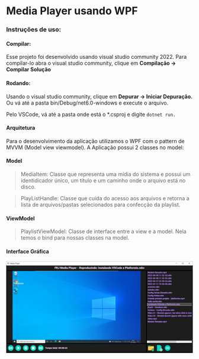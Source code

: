 # Media Player usando WPF

### Instruções de uso:

#### Compilar:
Esse projeto foi desenvolvido usando visual studio community 2022. Para compilar-lo abra o visual studio community, clique em <b>Compilação -> Compilar Solução</b>

#### Rodando:
Usando o visual studio community, clique em <b>Depurar -> Iniciar Depuração.</b>
Ou vá até a pasta bin/Debug/net6.0-windows e execute o arquivo.

Pelo VSCode, vá até a pasta onde está o *.csproj e digite ```dotnet run.```

#### Arquitetura
Para o desenvolvimento da aplicação utilizamos o WPF com o pattern de MVVM (Model view viewmodel). A Aplicação possui 2 classes no model:

#### Model
> MediaItem: Classe que representa uma mídia do sistema e possui um identidicador único, um titulo e um caminho onde o arquivo está no disco.

> PlayListHandle: Classe que cuida do acesso aos arquivos e retorna a lista de arquivos/pastas selecionados para confecção da playlist.

#### ViewModel

> PlaylistViewModel: Classe de interface entre a view e a model. Nela temos o bind para nossas classes na model.

#### Interface Gráfica
<img src="MediaPlayerImg.jpg" />

